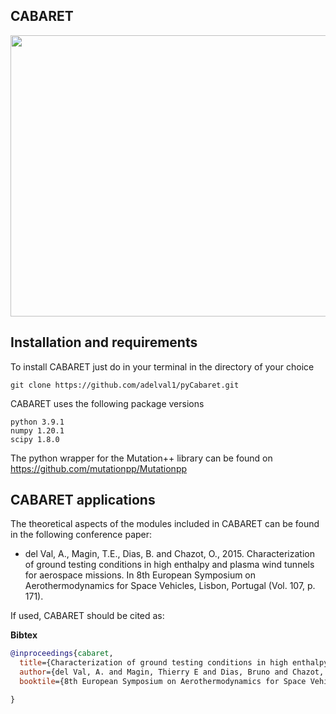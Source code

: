 
## CABARET
<img src="https://github.com/adelval1/pyCabaret/blob/master/logo.png" width="620" height="450" /> 

## Installation and requirements ##

To install CABARET just do in your terminal in the directory of your choice

```
git clone https://github.com/adelval1/pyCabaret.git
```

CABARET uses the following package versions

```
python 3.9.1
numpy 1.20.1
scipy 1.8.0
```

The python wrapper for the Mutation++ library can be found on https://github.com/mutationpp/Mutationpp 

## CABARET applications ##
The theoretical aspects of the modules included in CABARET can be found in the following conference paper:

* del Val, A., Magin, T.E., Dias, B. and Chazot, O., 2015. Characterization of ground testing conditions in high enthalpy and plasma wind tunnels for aerospace missions. In 8th European Symposium on Aerothermodynamics for Space Vehicles, Lisbon, Portugal (Vol. 107, p. 171).

If used, CABARET should be cited as:

**Bibtex**
```bibtex
@inproceedings{cabaret,
  title={Characterization of ground testing conditions in high enthalpy and plasma wind tunnels for aerospace missions},
  author={del Val, A. and Magin, Thierry E and Dias, Bruno and Chazot, Olivier},
  booktile={8th European Symposium on Aerothermodynamics for Space Vehicles, Lisbon, Portugal, 2015}

}
```